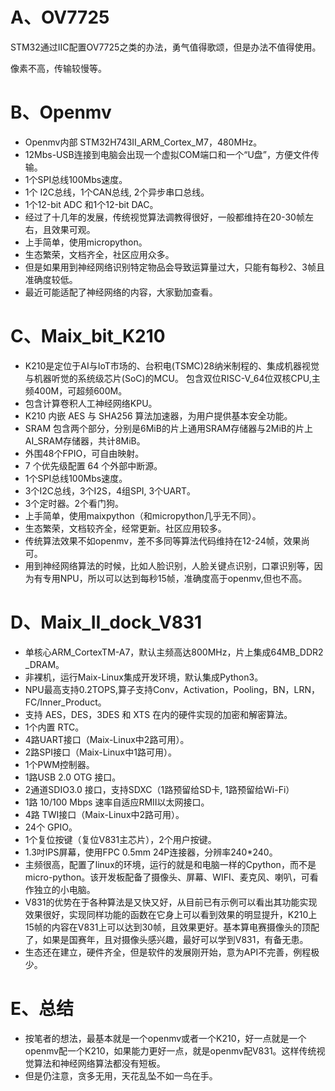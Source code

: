# A、OV7725
 STM32通过IIC配置OV7725之类的办法，勇气值得歌颂，但是办法不值得使用。

 像素不高，传输较慢等。
# B、Openmv
- Openmv内部 STM32H743II_ARM_Cortex_M7，480MHz。
- 12Mbs-USB连接到电脑会出现一个虚拟COM端口和一个“U盘”，方便文件传输。
- 1个SPI总线100Mbs速度。
- 1个 I2C总线，1个CAN总线, 2个异步串口总线。
- 1个12-bit ADC 和1个12-bit DAC。
- 经过了十几年的发展，传统视觉算法调教得很好，一般都维持在20-30帧左右，且效果可观。
- 上手简单，使用micropython。
- 生态繁荣，文档齐全，社区应用众多。
- 但是如果用到神经网络识别特定物品会导致运算量过大，只能有每秒2、3帧且准确度较低。
- 最近可能适配了神经网络的内容，大家勤加查看。
# C、Maix_bit_K210
- K210是定位于AI与IoT市场的、台积电(TSMC)28纳米制程的、集成机器视觉与机器听觉的系统级芯片(SoC)的MCU。
包含双位RISC-V_64位双核CPU,主频400M，可超频600M。
- 包含计算卷积人工神经网络KPU。
- K210 内嵌 AES 与 SHA256 算法加速器，为用户提供基本安全功能。
- SRAM 包含两个部分，分别是6MiB的片上通用SRAM存储器与2MiB的片上 AI_SRAM存储器，共计8MiB。
- 外围48个FPIO，可自由映射。
- 7 个优先级配置 64 个外部中断源。
- 1个SPI总线100Mbs速度。
- 3个I2C总线，3个I2S，4组SPI, 3个UART。
- 3个定时器。2个看门狗。
- 上手简单，使用maixpython（和micropython几乎无不同）。
- 生态繁荣，文档较齐全，经常更新。社区应用较多。
- 传统算法效果不如openmv，差不多同等算法代码维持在12-24帧，效果尚可。
- 用到神经网络算法的时候，比如人脸识别，人脸关键点识别，口罩识别等，因为有专用NPU，所以可以达到每秒15帧，准确度高于openmv,但也不高。
# D、Maix_II_dock_V831
- 单核心ARM_CortexTM-A7，默认主频高达800MHz，片上集成64MB_DDR2 _DRAM。
- 非裸机，运行Maix-Linux集成开发环境，默认集成Python3。
- NPU最高支持0.2TOPS,算子支持Conv，Activation，Pooling，BN，LRN，FC/Inner_Product。
- 支持 AES，DES，3DES 和 XTS 在内的硬件实现的加密和解密算法。
- 1个内置 RTC。
- 4路UART接口（Maix-Linux中2路可用）。
- 2路SPI接口（Maix-Linux中1路可用）。
- 1个PWM控制器。
- 1路USB 2.0 OTG 接口。
- 2通道SDIO3.0 接口，支持SDXC（1路预留给SD卡, 1路预留给Wi-Fi）
- 1路 10/100 Mbps 速率自适应RMII以太网接口。
- 4路 TWI接口（Maix-Linux中2路可用）。
- 24个 GPIO。
- 1个复位按键（复位V831主芯片），2个用户按键。
- 1.3吋IPS屏幕，使用FPC 0.5mm 24P连接器，分辨率240*240。
- 主频很高，配置了linux的环境，运行的就是和电脑一样的Cpython，而不是micro-python。该开发板配备了摄像头、屏幕、WIFI、麦克风、喇叭，可看作独立的小电脑。
- V831的优势在于各种算法是又快又好，从目前已有示例可以看出其功能实现效果很好，实现同样功能的函数在它身上可以看到效果的明显提升，K210上15帧的内容在V831上可以达到30帧，且效果更好。基本算电赛摄像头的顶配了，如果是国赛年，且对摄像头感兴趣，最好可以学到V831，有备无患。
- 生态还在建立，硬件齐全，但是软件的发展刚开始，意为API不完善，例程极少。
# E、总结
- 按笔者的想法，最基本就是一个openmv或者一个K210，好一点就是一个openmv配一个K210，如果能力更好一点，就是openmv配V831。这样传统视觉算法和神经网络算法都没有短板。
- 但是仍注意，贪多无用，天花乱坠不如一鸟在手。
